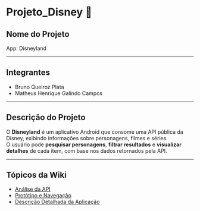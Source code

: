 # Projeto_Disney 🏰

## Nome do Projeto
App: Disneyland

---

## Integrantes
- Bruno Queiroz Plata 
- Matheus Henrique Galindo Campos

---

## Descrição do Projeto
O **Disneyland** é um aplicativo Android que consome uma API pública da Disney, exibindo informações sobre personagens, filmes e séries.  
O usuário pode **pesquisar personagens**, **filtrar resultados** e **visualizar detalhes** de cada item, com base nos dados retornados pela API.

---

## Tópicos da Wiki
- [Análise da API]()
- [Protótipo e Navegação]()
- [Descrição Detalhada da Aplicação]()
